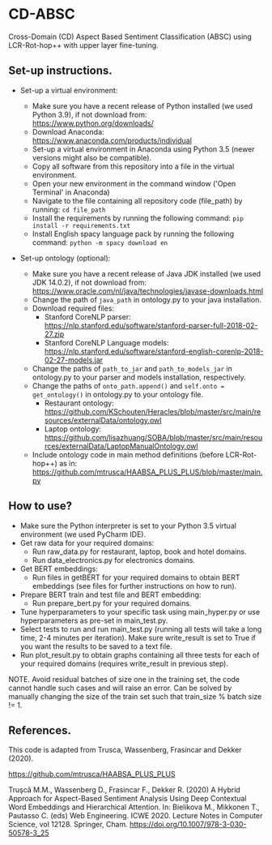 # CD-ABSC

Cross-Domain (CD) Aspect Based Sentiment Classification (ABSC) using LCR-Rot-hop++ with upper layer fine-tuning.

## Set-up instructions.

- Set-up a virtual environment:
    - Make sure you have a recent release of Python installed (we used Python 3.9), if not download
      from: https://www.python.org/downloads/
    - Download Anaconda: https://www.anaconda.com/products/individual
    - Set-up a virtual environment in Anaconda using Python 3.5 (newer versions might also be compatible).
    - Copy all software from this repository into a file in the virtual environment.
    - Open your new environment in the command window ('Open Terminal' in Anaconda)
    - Navigate to the file containing all repository code (file_path) by running: ```cd file_path```
    - Install the requirements by running the following command:
      ```pip install -r requirements.txt```
    - Install English spacy language pack by running the following command: ```python -m spacy download en```

- Set-up ontology (optional):
    - Make sure you have a recent release of Java JDK installed (we used JDK 14.0.2), if not download from:
      https://www.oracle.com/nl/java/technologies/javase-downloads.html
    - Change the path of ```java_path``` in ontology.py to your java installation.
    - Download required files:
        - Stanford CoreNLP parser: https://nlp.stanford.edu/software/stanford-parser-full-2018-02-27.zip
        - Stanford CoreNLP Language
          models: https://nlp.stanford.edu/software/stanford-english-corenlp-2018-02-27-models.jar
    - Change the paths of ```path_to_jar``` and ```path_to_models_jar``` in ontology.py to your parser and models
      installation, respectively.
    - Change the paths of ```onto_path.append()``` and ```self.onto = get_ontology()``` in ontology.py to your ontology
      file.
        - Restaurant
          ontology: https://github.com/KSchouten/Heracles/blob/master/src/main/resources/externalData/ontology.owl
        - Laptop
          ontology: https://github.com/lisazhuang/SOBA/blob/master/src/main/resources/externalData/LaptopManualOntology.owl
    - Include ontology code in main method definitions (before LCR-Rot-hop++) as in:
      https://github.com/mtrusca/HAABSA_PLUS_PLUS/blob/master/main.py

## How to use?

- Make sure the Python interpreter is set to your Python 3.5 virtual environment (we used PyCharm IDE).
- Get raw data for your required domains:
    - Run raw_data.py for restaurant, laptop, book and hotel domains.
    - Run data_electronics.py for electronics domains.
- Get BERT embeddings:
    - Run files in getBERT for your required domains to obtain BERT embeddings (see files for further instructions on
      how to run).
- Prepare BERT train and test file and BERT embedding:
    - Run prepare_bert.py for your required domains.
- Tune hyperparameters to your specific task using main_hyper.py or use hyperparameters as pre-set in main_test.py.
- Select tests to run and run main_test.py (running all tests will take a long time, 2-4 minutes per iteration). Make
  sure write_result is set to True if you want the results to be saved to a text file.
- Run plot_result.py to obtain graphs containing all three tests for each of your required domains (requires
  write_result in previous step).

NOTE. Avoid residual batches of size one in the training set, the code cannot handle such cases and will raise an error.
Can be solved by manually changing the size of the train set such that train_size % batch size != 1.

## References.

This code is adapted from Trusca, Wassenberg, Frasincar and Dekker (2020).

https://github.com/mtrusca/HAABSA_PLUS_PLUS

Truşcǎ M.M., Wassenberg D., Frasincar F., Dekker R. (2020) A Hybrid Approach for Aspect-Based Sentiment Analysis Using
Deep Contextual Word Embeddings and Hierarchical Attention. In: Bielikova M., Mikkonen T., Pautasso C. (eds) Web
Engineering. ICWE 2020. Lecture Notes in Computer Science, vol 12128. Springer, Cham.
https://doi.org/10.1007/978-3-030-50578-3_25